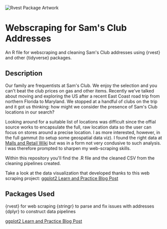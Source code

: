 ![Rvest Package Artwork](https://user-images.githubusercontent.com/76189854/177424740-4626fa4a-8fc7-4d98-b3d9-fcc657e3531b.png)

# Webscraping for Sam's Club Addresses

An R file for webscraping and cleaning Sam's Club addresses using {rvest} and other {tidyverse} packages.

## Description

Our family are frequentists at Sam's Club. We enjoy the selection and you can't beat the club prices on gas and other items. Recently we've talked about moving and 
exploring the US after a recent East Coast road trip from northern Florida to Maryland. We stopped at a handful of clubs on the trip and it got us thinking: how might 
we consider the presence of Sam's Club locations in our search?

Looking around for a suitable list of locations was difficult since the offial source works to encapsulate the full, raw location data so the user can focus on stores
around a precise location. I as more interested, however, in the full gammut (to setup some geospatial data viz). I found the right data at 
[Malls and Retail Wiki](https://malls.fandom.com/wiki/List_of_Sam%27s_Club_Locations) 
but was in a form not very condusive to such analysis. I was therefore prompted to sharpen my web-scraping skills.

Within this repository you'll find the .R file and the cleaned CSV from the cleaning pipelines created.

Take a look at the data visualization that developed thanks to this web scraping project: 
[ggplot2 Learn and Practice Blog Post](https://adam-bushman.com/project_posts/proj_ggplot2-learn-and-practice.html)

## Packages Used

{rvest} for web scraping
{stringr} to parse and fix issues with addresses
{dplyr} to construct data pipelines

[ggplot2 Learn and Practice Blog Post](https://adam-bushman.com/project_posts/proj_ggplot2-learn-and-practice.html)
